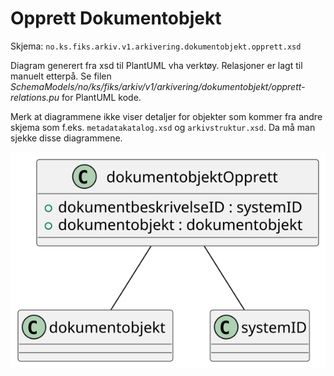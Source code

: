 # Opprett Dokumentobjekt

Skjema: `no.ks.fiks.arkiv.v1.arkivering.dokumentobjekt.opprett.xsd`

Diagram generert fra xsd til PlantUML vha verktøy. Relasjoner er lagt til manuelt etterpå.
Se filen _SchemaModels/no/ks/fiks/arkiv/v1/arkivering/dokumentobjekt/opprett-relations.pu_ for PlantUML kode.

Merk at diagrammene ikke viser detaljer for objekter som kommer fra andre skjema som f.eks. `metadatakatalog.xsd` og `arkivstruktur.xsd`.
Da må man sjekke disse diagrammene.

![opprett dokumentobjekt kvittering](opprett-relations.svg)